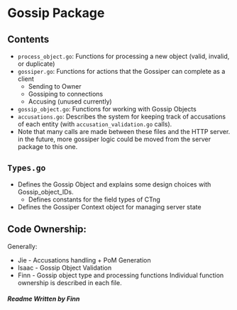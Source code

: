 # Gossip Package

## Contents
- `process_object.go`: Functions for processing a new object (valid, invalid, or duplicate)
- `gossiper.go`: Functions for actions that the Gossiper can complete as a client
  - Sending to Owner
  - Gossiping to connections
  - Accusing (unused currently)
- `gossip_object.go`: Functions for working with Gossip Objects
-   `accusations.go`: Describes the system for keeping track of accusations of each entity (with `accusation_validation.go` calls).
- Note that many calls are made between these files and the HTTP server. in the future, more gossiper logic could be moved from the server package to this one.

## `Types.go`
- Defines the Gossip Object and explains some design choices with Gossip_object_IDs.
  - Defines constants for the field types of CTng
- Defines the Gossiper Context object for managing server state

## Code Ownership:
Generally:
- Jie - Accusations handling + PoM Generation
- Isaac - Gossip Object Validation
- Finn - Gossip object type and processing functions
Individual function ownership is described in each file.

##### Readme Written by Finn